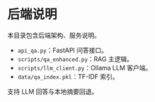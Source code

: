 # 后端说明

本目录包含后端架构、服务说明。

- `api_qa.py`：FastAPI 问答接口。
- `scripts/qa_enhanced.py`：RAG 主逻辑。
- `scripts/llm_client.py`：Ollama LLM 客户端。
- `data/qa_index.pkl`：TF-IDF 索引。

支持 LLM 回答与本地摘要回退。